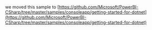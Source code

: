 we moved this sample to [https://github.com/Microsoft/PowerBI-CSharp/tree/master/samples/consoleapp/getting-started-for-dotnet](https://github.com/Microsoft/PowerBI-CSharp/tree/master/samples/consoleapp/getting-started-for-dotnet)
